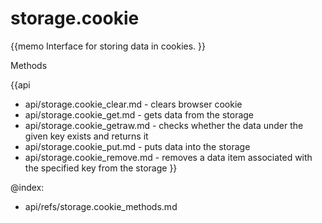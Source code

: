 storage.cookie 
=============

{{memo Interface for storing data in cookies. }}





<div class='h2'>Methods</div>

{{api
- api/storage.cookie_clear.md - clears browser cookie
- api/storage.cookie_get.md - gets data from the storage
- api/storage.cookie_getraw.md - checks whether the data under the given key exists and returns it
- api/storage.cookie_put.md - puts data into the storage
- api/storage.cookie_remove.md - removes a data item associated with the specified key from the storage
}}





@index:
- api/refs/storage.cookie_methods.md

